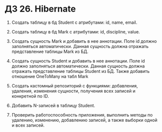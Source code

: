# ДЗ 26. Hibernate

1. Создать таблицу в бд Student c атрибутами: id, name, email.

2. Создать таблицу в бд Mark c атрибутами: id, discipline, value.

3. Создать сущность Mark и добавить в нее аннотации. Поле id должно заполняться автоматически. Данная сущность должна отражать представление таблицы Mark из БД.

4. Создать сущность Student и добавить в нее аннотации. Поле id должно заполняться автоматически. Данная сущность должна отражать представление таблицы Student из БД.
   Также добавить отношение OneToMany на табл Mark

5. Создать кастомный репозиторий с функциями: добавления, удаления, изменения сущности, получения всех записей и конкретной по ID.

6. Добавить N-записей в таблицу Student.

7. Проверить работоспособность приложения, выполнить методы по удалению, изменению, добавлению записей, а также выборки одной и всех записей.